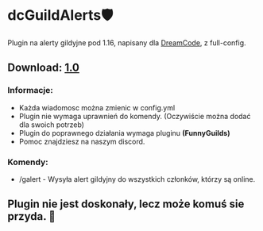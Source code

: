 # dcGuildAlerts🛡️
Plugin na alerty gildyjne pod 1.16, napisany dla [DreamCode](https://discord.gg/G8aFUSyfFh), z full-config.

## Download: [1.0](https://github.com/K3ymilo/dcGuildAlerts/releases/tag/1.0)

### Informacje:
- Każda wiadomosc można zmienic w config.yml
- Plugin nie wymaga uprawnień do komendy. (Oczywiście można dodać dla swoich potrzeb)
- Plugin do poprawnego działania wymaga pluginu **(FunnyGuilds)**
- Pomoc znajdziesz na naszym discord.
### Komendy:
- /galert - Wysyła alert gildyjny do wszystkich członków, którzy są online.


## Plugin nie jest doskonały, lecz może komuś sie przyda. 🤭
